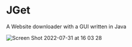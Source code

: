 # JGet
A Website downloader with a GUI written in Java

![Screen Shot 2022-07-31 at 16 03 28](https://user-images.githubusercontent.com/75072722/182027794-31f456f4-3901-4141-94e6-3456d55d7121.png)
